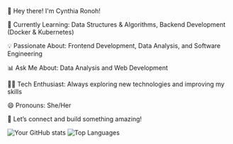 🚀 Hey there! I'm Cynthia Ronoh!

🌱 Currently Learning: Data Structures & Algorithms, Backend Development (Docker & Kubernetes)

💡 Passionate About: Frontend Development, Data Analysis, and Software Engineering

📊 Ask Me About: Data Analysis and Web Development

👩‍💻 Tech Enthusiast: Always exploring new technologies and improving my skills

😄 Pronouns: She/Her

💬 Let’s connect and build something amazing!


  ![Your GitHub stats](https://github-readme-stats.vercel.app/api?username=cynraw&show_icons=true&theme=radical)
  ![Top Languages](https://github-readme-stats.vercel.app/api/top-langs/?username=cynraw&layout=compact&theme=radical)

  


